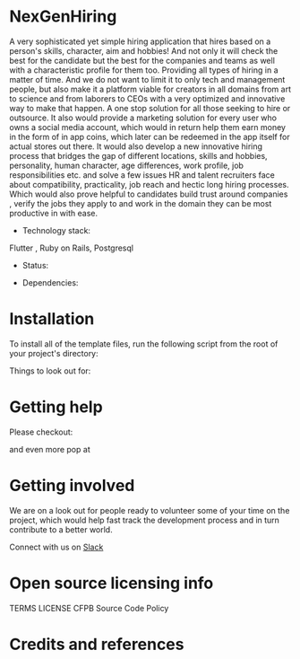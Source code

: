 # NexGenHiring

A very sophisticated yet simple hiring application that hires based on a person's skills, character, aim and hobbies! And not only it will check the best for the candidate but the best for the companies and teams as well with a characteristic profile for them too. Providing all types of hiring in a matter of time. And we do not want to limit it to only tech and management people, but also make it a platform viable for creators in all domains from art to science and from laborers to CEOs with a very optimized and innovative way to make that happen. A one stop solution for all those seeking to hire or outsource. It also would provide a marketing solution for every user who owns a social media account, which would in return help them earn money in the form of in app coins, which later can be redeemed in the app itself for actual stores out there.
It would also develop a new innovative hiring process that bridges the gap of different locations, skills and hobbies, personality, human character, age differences, work profile, job responsibilities etc. and solve a few issues HR and talent recruiters face about compatibility, practicality, job reach and hectic long hiring processes. Which would also prove helpful to candidates build trust around companies , verify the jobs they apply to and work in the domain they can be most productive in with ease. 
* Technology stack: 

Flutter , Ruby on Rails, Postgresql

* Status: 

* Dependencies:


# Installation
To install all of the template files, run the following script from the root of your project's directory:

Things to look out for:


# Getting help
Please checkout:

and even more pop at 

# Getting involved
We are on a look out for people ready to volunteer some of your time on the project, which would help fast track the development process and in turn contribute to a better world.

Connect with us on [Slack](https://join.slack.com/t/nexgenhiring/shared_invite/zt-edti2lyp-sf085wZlUZKvN5WUkc3UPQ "Slack")

# Open source licensing info
TERMS
LICENSE
CFPB Source Code Policy

# Credits and references
